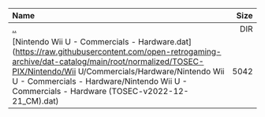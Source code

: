 |Name|Size|
|:---|---:|
|[..](../index.html)|DIR|
|[Nintendo Wii U - Commercials - Hardware.dat](https://raw.githubusercontent.com/open-retrogaming-archive/dat-catalog/main/root/normalized/TOSEC-PIX/Nintendo/Wii U/Commercials/Hardware/Nintendo Wii U - Commercials - Hardware/Nintendo Wii U - Commercials - Hardware (TOSEC-v2022-12-21_CM).dat)|5042|
